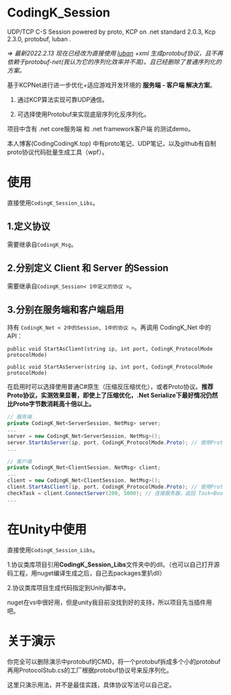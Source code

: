 # CodingK_Session

UDP/TCP C-S Session powered by proto, KCP on .net standard 2.0.3, Kcp 2.3.0, protobuf, luban .

*=> 最新2022.2.13 现在已经改为直接使用 [luban](https://github.com/focus-creative-games/luban) +xml 生成protobuf协议，且不再依赖于protobuf-net(我认为它的序列化效率并不高)。且已经删除了普通序列化的方案。*

基于KCPNet进行进一步优化+适应游戏开发环境的 **服务端 - 客户端 解决方案**。

1. 通过KCP算法实现可靠UDP通信。

2. 可选择使用Protobuf来实现底层序列化反序列化。

项目中含有 .net core服务端 和 .net framework客户端 的测试demo。

本人博客(CodingCodingK.top) 中有proto笔记、UDP笔记，以及github有自制proto协议代码批量生成工具（wpf）。

# 使用

直接使用`CodingK_Session_Libs`。

## 1.定义协议

需要继承自`CodingK_Msg`。

## 2.分别定义 Client 和 Server 的Session

需要继承自`CodingK_Session< 1中定义的协议 >`。

## 3.分别在服务端和客户端启用

持有 `CodingK_Net < 2中的Session, 1中的协议 >`。再调用 CodingK_Net 中的API：

`public void StartAsClient(string ip, int port, CodingK_ProtocolMode protocolMode)`

`public void StartAsServer(string ip, int port, CodingK_ProtocolMode protocolMode)`

在启用时可以选择使用普通C#原生（压缩反压缩优化），或者Proto协议。**推荐Proto协议，实测效果显著，即使上了压缩优化，.Net Serialize下最好情况仍然比Proto字节数消耗高十倍以上。**

```csharp
// 服务端
private CodingK_Net<ServerSession, NetMsg> server;
...
server = new CodingK_Net<ServerSession, NetMsg>();
server.StartAsServer(ip, port, CodingK_ProtocolMode.Proto); // 使用Proto协议
...

// 客户端
private CodingK_Net<ClientSession, NetMsg> client;
... 
client = new CodingK_Net<ClientSession, NetMsg>();
client.StartAsClient(ip, port, CodingK_ProtocolMode.Proto); // 使用Proto协议
checkTask = client.ConnectServer(200, 5000); // 连接服务器，返回 Task<Bool> 来确认是否连接成功
...
```

# 在Unity中使用

直接使用`CodingK_Session_Libs`。

1.协议类库项目引用**CodingK_Session_Libs**文件夹中的dll。（也可以自己打开源码工程，用nuget编译生成之后，自己去packages里扒dll）

2.协议类库项目生成代码指定到Unity脚本中。

nuget在vs中很好用，但是unity我目前没找到好的支持，所以项目先当插件用吧。

# 关于演示

你完全可以删除演示中protobuf的CMD，将一个protobuf拆成多个小的protobuf再用ProtocolStub.cs的工厂根据protobuf协议号来反序列化。

这里只演示用法，并不是最佳实践，具体协议写法可以自己定。
